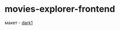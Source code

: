 # movies-explorer-frontend


макет - [dark1](https://www.figma.com/file/6FMWkB94wE7KTkcCgUXtnC/dark-1?type=design&node-id=1-6015&mode=design&t=lDmg2LUwzDcB6ZiQ-0)
